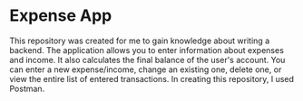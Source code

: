 # Expense App

This repository was created for me to gain knowledge about writing a backend. The application allows you to enter information about expenses and income. It also calculates the final balance of the user's account.
You can enter a new expense/income, change an existing one, delete one, or view the entire list of entered transactions.
In creating this repository, I used Postman.


